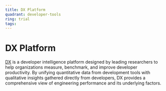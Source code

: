 ```yaml
---
title: DX Platform
quadrant: developer-tools
ring: trial
tags:
---
```


# DX Platform

<a href="https://getdx.com/" target="_blank">DX</a> is a developer intelligence platform designed by leading researchers to help organizations measure, benchmark, and improve developer productivity. By unifying quantitative data from development tools with qualitative insights gathered directly from developers, DX provides a comprehensive view of engineering performance and its underlying factors.
